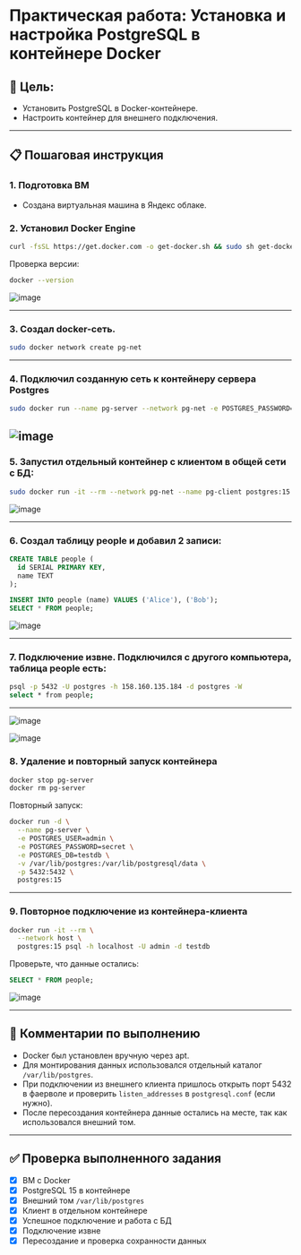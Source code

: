 # Практическая работа: Установка и настройка PostgreSQL в контейнере Docker

## 🌟 Цель:
- Установить PostgreSQL в Docker-контейнере.
- Настроить контейнер для внешнего подключения.

---

## 📋 Пошаговая инструкция

### 1. Подготовка ВМ
- Создана виртуальная машина в Яндекс облаке.

### 2. Установил Docker Engine
```bash
curl -fsSL https://get.docker.com -o get-docker.sh && sudo sh get-docker.sh && rm get-docker.sh && sudo usermod -aG docker $USER && newgrp docker
```
Проверка версии:
```bash
docker --version
```
![image](https://github.com/user-attachments/assets/0acc555f-2550-4c6e-9922-a760cce8e4b8)


---


### 3. Создал docker-сеть.
```bash
sudo docker network create pg-net
```

---

### 4. Подключил созданную сеть к контейнеру сервера Postgres
```bash
sudo docker run --name pg-server --network pg-net -e POSTGRES_PASSWORD=postgres -d -p 5432:5432 -v /var/lib/postgres:/var/lib/postgresql/data postgres:15
```
![image](https://github.com/user-attachments/assets/a4a53594-a9c6-49a6-b26f-f9c77020a32e)
---

### 5. Запустил отдельный контейнер с клиентом в общей сети с БД:
```bash
sudo docker run -it --rm --network pg-net --name pg-client postgres:15 psql -h pg-server -U postgres
```

![image](https://github.com/user-attachments/assets/f21d9133-544c-4a37-8035-3a1ac10a91a7)

---


### 6. Создал таблицу people и добавил 2 записи:

```sql
CREATE TABLE people (
  id SERIAL PRIMARY KEY,
  name TEXT
);

INSERT INTO people (name) VALUES ('Alice'), ('Bob');
SELECT * FROM people;
```
![image](https://github.com/user-attachments/assets/480ee378-8b14-4698-894b-1fa17b0a429b)

---

### 7. Подключение извне. Подключился с другого компьютера, таблица people есть:

```bash
psql -p 5432 -U postgres -h 158.160.135.184 -d postgres -W
select * from people;
```
---

![image](https://github.com/user-attachments/assets/c7dd275c-2c01-42f9-b936-b1fe1e6cd931)


![image](https://github.com/user-attachments/assets/82221f81-f0c8-486c-87c4-bc41899a98ec)

### 8. Удаление и повторный запуск контейнера
```bash
docker stop pg-server
docker rm pg-server
```

Повторный запуск:
```bash
docker run -d \
  --name pg-server \
  -e POSTGRES_USER=admin \
  -e POSTGRES_PASSWORD=secret \
  -e POSTGRES_DB=testdb \
  -v /var/lib/postgres:/var/lib/postgresql/data \
  -p 5432:5432 \
  postgres:15
```

---

### 9. Повторное подключение из контейнера-клиента
```bash
docker run -it --rm \
  --network host \
  postgres:15 psql -h localhost -U admin -d testdb
```

Проверьте, что данные остались:
```sql
SELECT * FROM people;
```
![image](https://github.com/user-attachments/assets/fa5e425f-6f33-47ca-9bf0-8bf0dc9f3305)

---

## 📝 Комментарии по выполнению

- Docker был установлен вручную через apt.
- Для монтирования данных использовался отдельный каталог `/var/lib/postgres`.
- При подключении из внешнего клиента пришлось открыть порт 5432 в фаерволе и проверить `listen_addresses` в `postgresql.conf` (если нужно).
- После пересоздания контейнера данные остались на месте, так как использовался внешний том.

---

## ✅ Проверка выполненного задания
- [x] ВМ с Docker
- [x] PostgreSQL 15 в контейнере
- [x] Внешний том `/var/lib/postgres`
- [x] Клиент в отдельном контейнере
- [x] Успешное подключение и работа с БД
- [x] Подключение извне
- [x] Пересоздание и проверка сохранности данных
